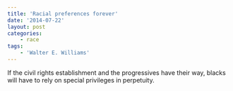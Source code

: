 ```yaml
---
title: 'Racial preferences forever'
date: '2014-07-22'
layout: post
categories:
    - race
tags:
    - 'Walter E. Williams'
---
```


If the civil rights establishment and the progressives have their way, blacks will have to rely on special privileges in perpetuity.